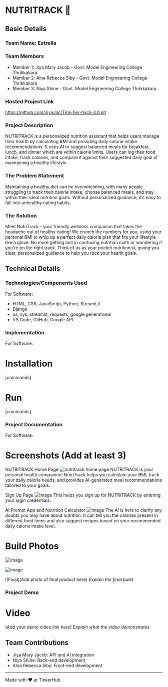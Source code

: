 # NUTRITRACK 🎯


## Basic Details
### Team Name: Estrella


### Team Members
- Member 1: Jiya Mary Jacob - Govt. Model Engineering College Thrikkakara
- Member 2: Alna Rebecca Siby - Govt. Model Engineering College Thrikkakara
- Member 3: Niya Shine - Govt. Model Engineering College Thrikkakara

### Hosted Project Link
https://github.com/JiyaJac/Tink-her-hack-3.0.git

### Project Description
NUTRITRACK is a personalized nutrition assistant that helps users manage their health by calculating BMI and providing daily calorie intake recommendations.
It uses AI to suggest balanced meals for breakfast, lunch, and dinner which are within calorie limits. Users can log their food intake, track calories, and compare it 
against their suggested daily goal of maintaining a healthy lifestyle.

### The Problem Statement
Maintaining a healthy diet can be overwhelming, with many people struggling to track their calorie intake, choose balanced meals, and stay within their ideal nutrition goals. Without personalized guidance, it’s easy to fall into unhealthy eating habits.

### The Solution
Meet NutriTrack - your friendly wellness companion that takes the headache out of healthy eating! We crunch the numbers for you, using your personal BMI to whip up a perfect daily calorie plan that fits your lifestyle like a glove. No more getting lost in confusing nutrition math or wondering if you're on the right track. Think of us as your pocket nutritionist, giving you clear, personalized guidance to help you rock your health goals. 

## Technical Details
### Technologies/Components Used
For Software:
- HTML, CSS, JavaScript, Python, StreamLit
- Django
- os, sys, streamlit, requests, google.generativeai
- VS Code, GitHub, Google API

### Implementation
For Software:
# Installation
[commands]

# Run
[commands]

### Project Documentation
For Software:

# Screenshots (Add at least 3)
NUTRITRACK Home Page
![nutritrack home page](https://github.com/user-attachments/assets/c320b13b-fccf-475c-bf89-c51887fc405e)
NUTRITRACK is your personal health companion! NutriTrack helps you calculate your BMI, track your daily calorie needs, and provides AI-generated meal recommendations tailored to your goals. 

Sign Up Page 
![image](https://github.com/user-attachments/assets/68f09299-d211-409f-8017-ea9470c03a36)
This helps you sign up for NUTRITRACK by entering your login credentials.

AI Prompt App and Nutrition Calculator
![image](https://github.com/user-attachments/assets/ec55c834-9701-414e-9137-0154154db59c)
The AI is here to clarify any doubts you may have about nutrition. It can tell you the calories present in different food items and also suggest recipes based on
your recommended daily calorie intake level.


# Build Photos
![image](https://github.com/user-attachments/assets/74263cba-4e18-4d69-9fe3-d84fe75db1c8)

![image](https://github.com/user-attachments/assets/bb0de37b-69e7-4d23-ab0a-8872b8f1c50a)




![Final](Add photo of final product here)
*Explain the final build*

### Project Demo
# Video
[Add your demo video link here]
*Explain what the video demonstrates*


## Team Contributions
- Jiya Mary Jacob: API and AI integration
- Niya Shine: Back-end development
- Alna Rebecca Siby: Front-end development 
---
Made with ❤️ at TinkerHub
